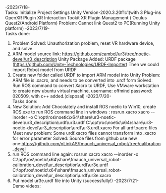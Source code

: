 -2023/7/18-  
Tasks: Initialize Project Settings
Unity Version-2020.3.20f1c1(with 3 Plug-ins
OpenXR Plugin
XR Interaction Tookit
XR Plugin Management
)
Oculus Quest2(Android Platform)
Problem: Cannot link Quest2 to PC(Running Unity platform)
-2023/7/19-  
Tasks done: 
1. Problem Solved: Unauthorization problem, reset VR hardware device, and solve.
2. ARM model source link: https://github.com/cambel/ur3/tree/noetic-devel/ur3_description
Unity Package Added: URDF package (https://github.com/Unity-Technologies/URDF-Importer) Then we could import Robot model from URDF
3. Create new folder called URDF to import ARM model into Unity
Problem: ARM file is .xacro, and needs to be converted into .urdf form
Solved: Run ROS command to convert Xacro to URDF, 
Use VMware workstation to create new ubuntu virtual machine,
username: offmind password: 020509, with c++ added.(disposal)
-2023/7/20-  
Tasks done:
1. New Solution: Add Chocolately and install ROS noetic to Win10, create ROS.exe to run ROS command line in windows :
rosrun xacro xacro --inorder -o C:\opt\ros\noetic\x64\share\ur3-noetic-devel\ur3_description\urdf\ur3.urdf C:\opt\ros\noetic\x64\share\ur3-noetic-devel\ur3_description\urdf\ur3.urdf.xacro
For all urdf.xacro files
Meet new problem: Some urdf.xacro files cannot transform into .xacro for error parameter
Solved: Source files from github use new one:https://github.com/nLinkAS/fmauch_universal_robot/tree/calibration_devel
2. run ROS command line again:
rosrun xacro xacro --inorder -o C:\opt\ros\noetic\x64\share\fmauch_universal_robot-calibration_devel\ur_description\urdf\ur3e.urdf C:\opt\ros\noetic\x64\share\fmauch_universal_robot-calibration_devel\ur_description\urdf\ur3e.xacro
2. Put model ur3e.urdf file into Unity (successfully!)
-2023/7/21-  
Demo videos:


